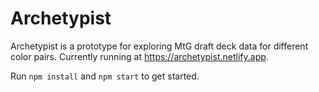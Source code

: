 # Archetypist

Archetypist is a prototype for exploring MtG draft deck data for different color pairs. Currently running at https://archetypist.netlify.app.

Run `npm install` and `npm start` to get started.
